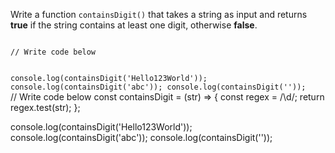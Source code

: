 Write a function `containsDigit()`
that takes a string as input
and
returns **true** if the string
contains at least one digit,
otherwise **false**.

<codeblock language="javascript" type="exercise" testMode="fixedInput">
<code>
// Write code below

console.log(containsDigit('Hello123World'));
console.log(containsDigit('abc'));
console.log(containsDigit(''));
</code>
<solution>
// Write code below
const containsDigit = (str) => {
  const regex = /\d/;
  return regex.test(str);
};

console.log(containsDigit('Hello123World'));
console.log(containsDigit('abc'));
console.log(containsDigit(''));
</solution>
</codeblock>
